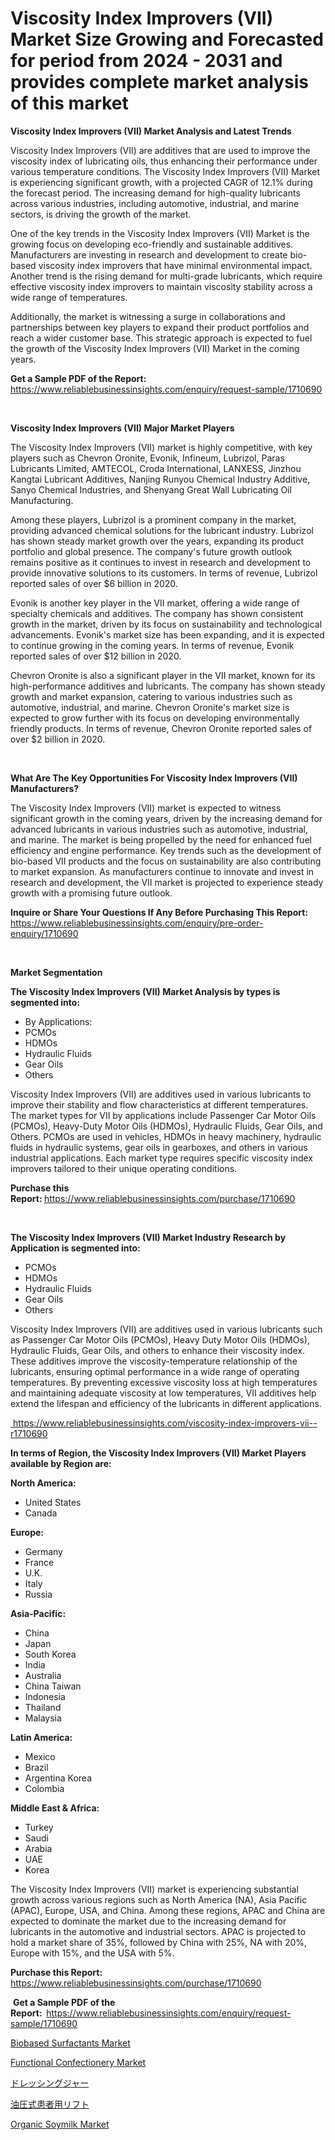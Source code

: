 <p><h1>Viscosity Index Improvers (VII) Market Size Growing and Forecasted for period from 2024 - 2031 and provides complete market analysis of this market</h1></p><p><strong>Viscosity Index Improvers (VII) Market Analysis and Latest Trends</strong></p>
<p><p>Viscosity Index Improvers (VII) are additives that are used to improve the viscosity index of lubricating oils, thus enhancing their performance under various temperature conditions. The Viscosity Index Improvers (VII) Market is experiencing significant growth, with a projected CAGR of 12.1% during the forecast period. The increasing demand for high-quality lubricants across various industries, including automotive, industrial, and marine sectors, is driving the growth of the market.</p><p>One of the key trends in the Viscosity Index Improvers (VII) Market is the growing focus on developing eco-friendly and sustainable additives. Manufacturers are investing in research and development to create bio-based viscosity index improvers that have minimal environmental impact. Another trend is the rising demand for multi-grade lubricants, which require effective viscosity index improvers to maintain viscosity stability across a wide range of temperatures.</p><p>Additionally, the market is witnessing a surge in collaborations and partnerships between key players to expand their product portfolios and reach a wider customer base. This strategic approach is expected to fuel the growth of the Viscosity Index Improvers (VII) Market in the coming years.</p></p>
<p><strong>Get a Sample PDF of the Report:&nbsp;</strong> <a href="https://www.reliablebusinessinsights.com/enquiry/request-sample/1710690">https://www.reliablebusinessinsights.com/enquiry/request-sample/1710690</a></p>
<p>&nbsp;</p>
<p><strong>Viscosity Index Improvers (VII) Major Market Players</strong></p>
<p><p>The Viscosity Index Improvers (VII) market is highly competitive, with key players such as Chevron Oronite, Evonik, Infineum, Lubrizol, Paras Lubricants Limited, AMTECOL, Croda International, LANXESS, Jinzhou Kangtai Lubricant Additives, Nanjing Runyou Chemical Industry Additive, Sanyo Chemical Industries, and Shenyang Great Wall Lubricating Oil Manufacturing.</p><p>Among these players, Lubrizol is a prominent company in the market, providing advanced chemical solutions for the lubricant industry. Lubrizol has shown steady market growth over the years, expanding its product portfolio and global presence. The company's future growth outlook remains positive as it continues to invest in research and development to provide innovative solutions to its customers. In terms of revenue, Lubrizol reported sales of over $6 billion in 2020.</p><p>Evonik is another key player in the VII market, offering a wide range of specialty chemicals and additives. The company has shown consistent growth in the market, driven by its focus on sustainability and technological advancements. Evonik's market size has been expanding, and it is expected to continue growing in the coming years. In terms of revenue, Evonik reported sales of over $12 billion in 2020.</p><p>Chevron Oronite is also a significant player in the VII market, known for its high-performance additives and lubricants. The company has shown steady growth and market expansion, catering to various industries such as automotive, industrial, and marine. Chevron Oronite's market size is expected to grow further with its focus on developing environmentally friendly products. In terms of revenue, Chevron Oronite reported sales of over $2 billion in 2020.</p></p>
<p>&nbsp;</p>
<p><strong>What Are The Key Opportunities For Viscosity Index Improvers (VII) Manufacturers?</strong></p>
<p><p>The Viscosity Index Improvers (VII) market is expected to witness significant growth in the coming years, driven by the increasing demand for advanced lubricants in various industries such as automotive, industrial, and marine. The market is being propelled by the need for enhanced fuel efficiency and engine performance. Key trends such as the development of bio-based VII products and the focus on sustainability are also contributing to market expansion. As manufacturers continue to innovate and invest in research and development, the VII market is projected to experience steady growth with a promising future outlook.</p></p>
<p><strong>Inquire or Share Your Questions If Any Before Purchasing This Report:</strong> <a href="https://www.reliablebusinessinsights.com/enquiry/pre-order-enquiry/1710690">https://www.reliablebusinessinsights.com/enquiry/pre-order-enquiry/1710690</a></p>
<p>&nbsp;</p>
<p><strong>Market Segmentation</strong></p>
<p><strong>The Viscosity Index Improvers (VII) Market Analysis by types is segmented into:</strong></p>
<p><ul><li>By Applications:</li><li>PCMOs</li><li>HDMOs</li><li>Hydraulic Fluids</li><li>Gear Oils</li><li>Others</li></ul></p>
<p><p>Viscosity Index Improvers (VII) are additives used in various lubricants to improve their stability and flow characteristics at different temperatures. The market types for VII by applications include Passenger Car Motor Oils (PCMOs), Heavy-Duty Motor Oils (HDMOs), Hydraulic Fluids, Gear Oils, and Others. PCMOs are used in vehicles, HDMOs in heavy machinery, hydraulic fluids in hydraulic systems, gear oils in gearboxes, and others in various industrial applications. Each market type requires specific viscosity index improvers tailored to their unique operating conditions.</p></p>
<p><strong>Purchase this Report:&nbsp;</strong><a href="https://www.reliablebusinessinsights.com/purchase/1710690">https://www.reliablebusinessinsights.com/purchase/1710690</a></p>
<p>&nbsp;</p>
<p><strong>The Viscosity Index Improvers (VII) Market Industry Research by Application is segmented into:</strong></p>
<p><ul><li>PCMOs</li><li>HDMOs</li><li>Hydraulic Fluids</li><li>Gear Oils</li><li>Others</li></ul></p>
<p><p>Viscosity Index Improvers (VII) are additives used in various lubricants such as Passenger Car Motor Oils (PCMOs), Heavy Duty Motor Oils (HDMOs), Hydraulic Fluids, Gear Oils, and others to enhance their viscosity index. These additives improve the viscosity-temperature relationship of the lubricants, ensuring optimal performance in a wide range of operating temperatures. By preventing excessive viscosity loss at high temperatures and maintaining adequate viscosity at low temperatures, VII additives help extend the lifespan and efficiency of the lubricants in different applications.</p></p>
<p><a href="https://www.reliablebusinessinsights.com/viscosity-index-improvers-vii--r1710690">&nbsp;https://www.reliablebusinessinsights.com/viscosity-index-improvers-vii--r1710690</a></p>
<p><strong>In terms of Region, the Viscosity Index Improvers (VII) Market Players available by Region are:</strong></p>
<p>
    <p> <strong> North America: </strong>
        <ul>
            <li>United States</li>
            <li>Canada</li>
        </ul>
        </p> 
    <p> <strong> Europe: </strong>
        <ul>
            <li>Germany</li>
            <li>France</li>
            <li>U.K.</li>
            <li>Italy</li>
            <li>Russia</li>
        </ul>
        </p> 
    <p> <strong> Asia-Pacific: </strong>
        <ul>
            <li>China</li>
            <li>Japan</li>
            <li>South Korea</li>
            <li>India</li>
            <li>Australia</li>
            <li>China Taiwan</li>
            <li>Indonesia</li>
            <li>Thailand</li>
            <li>Malaysia</li>
        </ul>
        </p> 
    <p> <strong> Latin America: </strong>
        <ul>
            <li>Mexico</li>
            <li>Brazil</li>
            <li>Argentina Korea</li>
            <li>Colombia</li>
        </ul>
        </p> 
    <p> <strong> Middle East & Africa: </strong>
        <ul>
            <li>Turkey</li>
            <li>Saudi</li>
            <li>Arabia</li>
            <li>UAE</li>
            <li>Korea</li>
        </ul>
    </p>
    </p>
<p><p>The Viscosity Index Improvers (VII) market is experiencing substantial growth across various regions such as North America (NA), Asia Pacific (APAC), Europe, USA, and China. Among these regions, APAC and China are expected to dominate the market due to the increasing demand for lubricants in the automotive and industrial sectors. APAC is projected to hold a market share of 35%, followed by China with 25%, NA with 20%, Europe with 15%, and the USA with 5%.</p></p>
<p><strong>Purchase this Report: </strong><a href="https://www.reliablebusinessinsights.com/purchase/1710690">https://www.reliablebusinessinsights.com/purchase/1710690</a></p>
<p>&nbsp;<strong>Get a Sample PDF of the Report:&nbsp;&nbsp;</strong><a href="https://www.reliablebusinessinsights.com/enquiry/request-sample/1710690">https://www.reliablebusinessinsights.com/enquiry/request-sample/1710690</a></p>
<p><strong></strong></p>
<p><p><a href="https://github.com/lubmix/Market-Research-Report-List-3/blob/main/biobased-surfactants-market.md">Biobased Surfactants Market</a></p><p><a href="https://issuu.com/reportprime-2/docs/functional-confectionery-market-size-2030.pptx">Functional Confectionery Market</a></p><p><a href="https://github.com/EmoryYundt1935/Market-Research-Report-List-2/blob/main/2317208126504.md">ドレッシングジャー</a></p><p><a href="https://github.com/mcbeesbxa270/Market-Research-Report-List-2/blob/main/7842380126503.md">油圧式患者用リフト</a></p><p><a href="https://issuu.com/reportprime-2/docs/organic-soymilk-market-size-2030.pptx">Organic Soymilk Market</a></p></p>